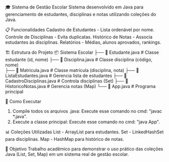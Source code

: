 🎓 Sistema de Gestão Escolar
Sistema desenvolvido em Java para gerenciamento de estudantes, disciplinas e notas utilizando coleções do Java.

📋 Funcionalidades
Cadastro de Estudantes - Lista ordenável por nome.
Controle de Disciplinas - Evita duplicatas.
Histórico de Notas - Associa estudantes às disciplinas.
Relatórios - Médias, alunos aprovados, rankings.

🏗️ Estrutura do Projeto
📦 Sistema Escolar
├── 📄 Estudante.java          # Classe estudante (id, nome)
├── 📄 Disciplina.java         # Classe disciplina (código, nome)  
├── 📄 Matricula.java          # Classe matrícula (disciplina, nota)
├── 📄 ListaEstudantes.java    # Gerencia lista de estudantes
├── 📄 CadastroDisciplinas.java # Controla disciplinas (Set)
├── 📄 HistoricoNotas.java     # Gerencia notas (Map)
└── 📄 App.java                # Programa principal

🚀 Como Executar
1. Compile todos os arquivos .java:
    Execute esse comando no cmd: "javac *.java".
2. Execute a classe principal:
    Execute esse comando no cmd: "java App".

📊 Coleções Utilizadas
List - ArrayList para estudantes.
Set - LinkedHashSet para disciplinas.
Map - HashMap para histórico de notas.

🎯 Objetivo
Trabalho acadêmico para demonstrar o uso prático das coleções Java (List, Set, Map) em um sistema real de gestão escolar.